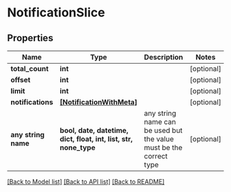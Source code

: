 # NotificationSlice


## Properties
Name | Type | Description | Notes
------------ | ------------- | ------------- | -------------
**total_count** | **int** |  | [optional] 
**offset** | **int** |  | [optional] 
**limit** | **int** |  | [optional] 
**notifications** | [**[NotificationWithMeta]**](NotificationWithMeta.md) |  | [optional] 
**any string name** | **bool, date, datetime, dict, float, int, list, str, none_type** | any string name can be used but the value must be the correct type | [optional]

[[Back to Model list]](../README.md#documentation-for-models) [[Back to API list]](../README.md#documentation-for-api-endpoints) [[Back to README]](../README.md)


